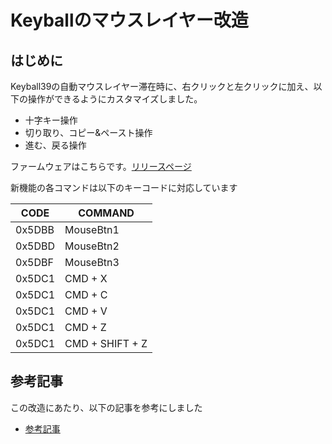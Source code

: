 # Keyballのマウスレイヤー改造

## はじめに

Keyball39の自動マウスレイヤー滞在時に、右クリックと左クリックに加え、以下の操作ができるようにカスタマイズしました。

- 十字キー操作
- 切り取り、コピー&ペースト操作
- 進む、戻る操作

ファームウェアはこちらです。[リリースページ](https://github.com/hrklab/keyball/releases/tag/1.0.0)

新機能の各コマンドは以下のキーコードに対応しています

|  CODE  |     COMMAND     |
| ------ | --------------- |
| 0x5DBB | MouseBtn1       |
| 0x5DBD | MouseBtn2       |
| 0x5DBF | MouseBtn3       |
| 0x5DC1 | CMD + X         |
| 0x5DC1 | CMD + C         |
| 0x5DC1 | CMD + V         |
| 0x5DC1 | CMD + Z         |
| 0x5DC1 | CMD + SHIFT + Z |

## 参考記事

この改造にあたり、以下の記事を参考にしました

- [参考記事](https://zenn.dev/takashicompany/articles/69b87160cda4b9)
